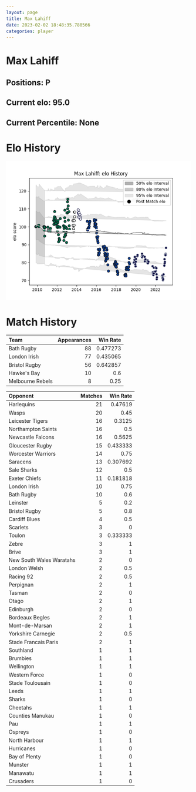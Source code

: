 ```yaml
---  
layout: page  
title: Max Lahiff  
date: 2023-02-02 18:48:35.780566  
categories: player  
---
```

# Max Lahiff

## Positions: P

## Current elo: 95.0

## Current Percentile: None

# Elo History


![elo history](history_MaxLahiff.png)
# Match History


| Team             |   Appearances |   Win Rate |
|:-----------------|--------------:|-----------:|
| Bath Rugby       |            88 |   0.477273 |
| London Irish     |            77 |   0.435065 |
| Bristol Rugby    |            56 |   0.642857 |
| Hawke's Bay      |            10 |   0.6      |
| Melbourne Rebels |             8 |   0.25     |

| Opponent                 |   Matches |   Win Rate |
|:-------------------------|----------:|-----------:|
| Harlequins               |        21 |   0.47619  |
| Wasps                    |        20 |   0.45     |
| Leicester Tigers         |        16 |   0.3125   |
| Northampton Saints       |        16 |   0.5      |
| Newcastle Falcons        |        16 |   0.5625   |
| Gloucester Rugby         |        15 |   0.433333 |
| Worcester Warriors       |        14 |   0.75     |
| Saracens                 |        13 |   0.307692 |
| Sale Sharks              |        12 |   0.5      |
| Exeter Chiefs            |        11 |   0.181818 |
| London Irish             |        10 |   0.75     |
| Bath Rugby               |        10 |   0.6      |
| Leinster                 |         5 |   0.2      |
| Bristol Rugby            |         5 |   0.8      |
| Cardiff Blues            |         4 |   0.5      |
| Scarlets                 |         3 |   0        |
| Toulon                   |         3 |   0.333333 |
| Zebre                    |         3 |   1        |
| Brive                    |         3 |   1        |
| New South Wales Waratahs |         2 |   0        |
| London Welsh             |         2 |   0.5      |
| Racing 92                |         2 |   0.5      |
| Perpignan                |         2 |   1        |
| Tasman                   |         2 |   0        |
| Otago                    |         2 |   1        |
| Edinburgh                |         2 |   0        |
| Bordeaux Begles          |         2 |   1        |
| Mont-de-Marsan           |         2 |   1        |
| Yorkshire Carnegie       |         2 |   0.5      |
| Stade Francais Paris     |         2 |   1        |
| Southland                |         1 |   1        |
| Brumbies                 |         1 |   1        |
| Wellington               |         1 |   1        |
| Western Force            |         1 |   0        |
| Stade Toulousain         |         1 |   0        |
| Leeds                    |         1 |   1        |
| Sharks                   |         1 |   0        |
| Cheetahs                 |         1 |   1        |
| Counties Manukau         |         1 |   0        |
| Pau                      |         1 |   1        |
| Ospreys                  |         1 |   0        |
| North Harbour            |         1 |   1        |
| Hurricanes               |         1 |   0        |
| Bay of Plenty            |         1 |   0        |
| Munster                  |         1 |   1        |
| Manawatu                 |         1 |   1        |
| Crusaders                |         1 |   0        |